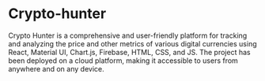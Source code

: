 # Crypto-hunter
Crypto Hunter  is a comprehensive and user-friendly platform for tracking and analyzing the price and other metrics of various digital currencies using  React, Material UI, Chart.js, Firebase, HTML, CSS, and JS. The project has been deployed on a cloud platform, making it accessible to users from anywhere and on any device. 
